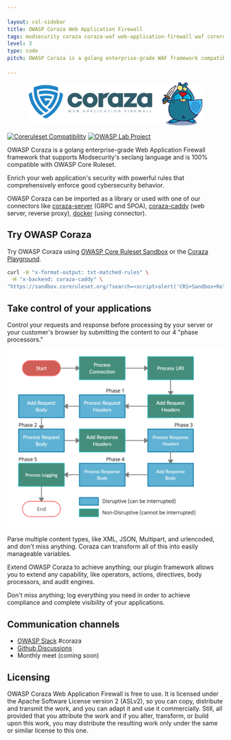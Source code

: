 ```yaml
---

layout: col-sidebar
title: OWASP Coraza Web Application Firewall
tags: modsecurity coraza coraza-waf web-application-firewall waf coreruleset modsec
level: 3
type: code
pitch: OWASP Coraza is a golang enterprise-grade WAF framework compatible with Modsecurity and OWASP Core Ruleset.

---
```


<p align="center">
    <img src="assets/images/logo-coraza-mascot.png" alt="logo" height="100vh" width="auto">
</p>

[![Coreruleset Compatibility](https://github.com/jptosso/coraza-waf/actions/workflows/go-ftw.yml/badge.svg)](https://github.com/jptosso/coraza-waf/actions/workflows/go-ftw.yml)
[![OWASP Lab Project](https://img.shields.io/badge/owasp-lab%20project-brightgreen)](https://owasp.org/www-project-coraza-web-application-firewall)

OWASP Coraza is a golang enterprise-grade Web Application Firewall framework that supports Modsecurity's seclang language and is 100% compatible with OWASP Core Ruleset.

Enrich your web application's security with powerful rules that comprehensively enforce good cybersecurity behavior. 

OWASP Coraza can be imported as a library or used with one of our connectors like [coraza-server](https://github.com/jptosso/coraza-server) (GRPC and SPOA), [coraza-caddy](https://github.com/jptosso/coraza-caddy) (web server, reverse proxy), [docker](#) (using connector).

## Try OWASP Coraza

Try OWASP Coraza using [OWASP Core Ruleset Sandbox](#) or the [Coraza Playground](#).

```sh
curl -H "x-format-output: txt-matched-rules" \
 -H "x-backend: coraza-caddy" \
"https://sandbox.coreruleset.org/?search=<script>alert('CRS+Sandbox+Release')</script>"
```

## Take control of your applications

Control your requests and response before processing by your server or your customer's browser by submitting the content to our 4 "phase processors."

![Rule Phases](/assets/images/execution_flow.png)

Parse multiple content types, like XML, JSON, Multipart, and urlencoded, and don't miss anything. Coraza can transform all of this into easily manageable variables.

Extend OWASP Coraza to achieve anything; our plugin framework allows you to extend any capability, like operators, actions, directives, body processors, and audit engines.

Don't miss anything; log everything you need in order to achieve compliance and complete visibility of your applications.

## Communication channels

- [OWASP Slack](https://owasp.org/slack/invite) #coraza 
- [Github Discussions](https://github.com/jptosso/coraza-waf/discussions)
- Monthly meet (coming soon)

## Licensing
OWASP Coraza Web Application Firewall is free to use. It is licensed under the Apache Software License version 2 (ASLv2), so you can copy, distribute and transmit the work, and you can adapt it and use it commercially. Still, all provided that you attribute the work and if you alter, transform, or build upon this work, you may distribute the resulting work only under the same or similar license to this one.
